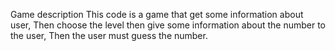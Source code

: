 Game description
This code is a game that get some information about user,
Then choose the level then give some information about the number to the user,
Then the user must guess the number.
